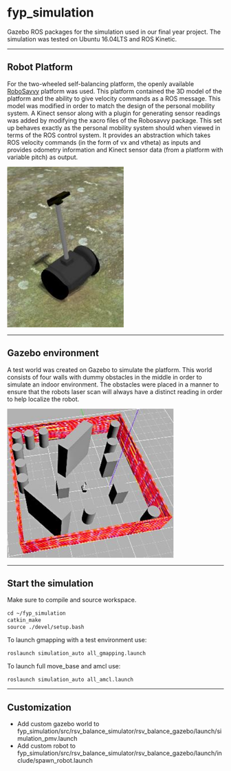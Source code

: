 # fyp_simulation
Gazebo ROS packages for the simulation used in our final year project. The simulation was tested on Ubuntu 16.04LTS and ROS Kinetic.

---

## Robot Platform

For the two-wheeled self-balancing platform, the openly
available [RoboSavvy](http://wiki.ros.org/Robots/RoboSavvy-Balance) platform was used. This platform
contained the 3D model of the platform and the ability to give
velocity commands as a ROS message. This model was
modified in order to match the design of the personal
mobility system. A Kinect sensor along with a plugin for
generating sensor readings was added by modifying the
xacro files of the Robosavvy package.
This set up behaves exactly as the personal mobility system
should when viewed in terms of the ROS control system. It
provides an abstraction which takes ROS velocity commands (in the form of vx and
vtheta) as inputs and provides odometry information and Kinect sensor data (from a platform with variable pitch)
as output.

![](https://raw.githubusercontent.com/kavisha725/fyp_simulation/master/pics/fyp_sim_robot.png) 

---

## Gazebo environment

A test world was created on Gazebo to simulate
the platform. This world
consists of four walls with dummy obstacles in the
middle in order to simulate an indoor
environment. The obstacles were placed in a
manner to ensure that the robots laser scan will always have a distinct reading in 
order to help localize the robot. 

![](https://raw.githubusercontent.com/kavisha725/fyp_simulation/master/pics/fyp_sim_env.png) 

---

## Start the simulation

  Make sure to compile and source workspace. 
  ```
  cd ~/fyp_simulation
  catkin_make
  source ./devel/setup.bash
  ```

  To launch gmapping with a test environment use:  
  ```
  roslaunch simulation_auto all_gmapping.launch
  ```
  
   To launch full move_base and amcl use:  
  ```
  roslaunch simulation_auto all_amcl.launch
  ```

---

## Customization

* Add custom gazebo world to fyp_simulation/src/rsv_balance_simulator/rsv_balance_gazebo/launch/simulation_pmv.launch
* Add custom robot to fyp_simulation/src/rsv_balance_simulator/rsv_balance_gazebo/launch/include/spawn_robot.launch
